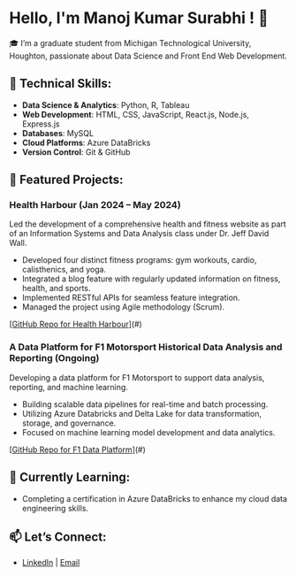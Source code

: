 # Hello, I'm Manoj Kumar Surabhi ! 👋

🎓 I’m a graduate student from Michigan Technological University, Houghton, passionate about Data Science and Front End Web Development.

## 🔧 Technical Skills:
- **Data Science & Analytics**: Python, R, Tableau
- **Web Development**: HTML, CSS, JavaScript, React.js, Node.js, Express.js
- **Databases**: MySQL
- **Cloud Platforms**: Azure DataBricks
- **Version Control**: Git & GitHub

## 🚀 Featured Projects:
### **Health Harbour** (Jan 2024 – May 2024)
Led the development of a comprehensive health and fitness website as part of an Information Systems and Data Analysis class under Dr. Jeff David Wall.
- Developed four distinct fitness programs: gym workouts, cardio, calisthenics, and yoga.
- Integrated a blog feature with regularly updated information on fitness, health, and sports.
- Implemented RESTful APIs for seamless feature integration.
- Managed the project using Agile methodology (Scrum).

[[GitHub Repo for Health Harbour](https://github.com/jeffreywallphd/HealthHarbor)](#)

### **A Data Platform for F1 Motorsport Historical Data Analysis and Reporting** (Ongoing)
Developing a data platform for F1 Motorsport to support data analysis, reporting, and machine learning.
- Building scalable data pipelines for real-time and batch processing.
- Utilizing Azure Databricks and Delta Lake for data transformation, storage, and governance.
- Focused on machine learning model development and data analytics.

[[GitHub Repo for F1 Data Platform](https://github.com/Manoj-kumar-surabhi/Azure_DataBricks)](#)

## 🌱 Currently Learning:
- Completing a certification in Azure DataBricks to enhance my cloud data engineering skills.

## 📫 Let’s Connect:
- [LinkedIn](https://www.linkedin.com/in/manoj-kumar-surabhi/) | [Email](mksurabh@mtu.edu)

